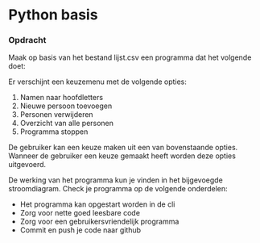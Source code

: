 # Python basis

### Opdracht

Maak op basis van het bestand lijst.csv een programma dat het volgende doet:

Er verschijnt een keuzemenu met de volgende opties:

1. Namen naar hoofdletters
2. Nieuwe persoon toevoegen
3. Personen verwijderen
4. Overzicht van alle personen
0. Programma stoppen

De gebruiker kan een keuze maken uit een van bovenstaande opties.
Wanneer de gebruiker een keuze gemaakt heeft worden deze opties uitgevoerd.

De werking van het programma kun je vinden in het bijgevoegde stroomdiagram.
Check je programma op de volgende onderdelen:

* Het programma kan opgestart worden in de cli
* Zorg voor nette goed leesbare code
* Zorg voor een gebruikersvriendelijk programma
* Commit en push je code naar github

